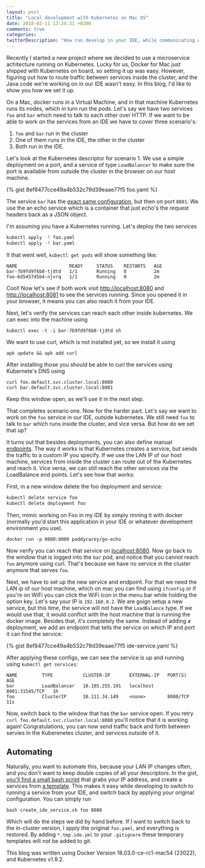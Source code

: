 ```yaml
---
layout: post
title: "Local development with Kubernetes on Mac OS"
date: 2018-03-11 13:24:31 +0200
comments: true
categories: 
twitterDescription: "How run develop in your IDE, while communicating with services in a local Kubernetes cluster"
---
```


Recently I started a new project where we decided to use a microservice achitecture
running on Kubernetes. Lucky for us, Docker for Mac just shipped with Kubernetes
on board, so setting it up was easy. However, figuring out how to route 
traffic between services inside the cluster, and the Java code we're working
on in our IDE wasn't easy. In this blog, I'd like to show you how we set it up.

<!--more-->

On a Mac, docker runs in a Virtual Machine, and in that machine Kubernetes
runs its nodes, which in turn run the pods. Let's say we have two services
`foo` and `bar` which need to talk to each other over HTTP. If we want to be able 
to work on the services from an IDE we have to cover three scenario's:

1. `foo` and `bar` run in the cluster
1. One of them runs in the IDE, the other in the cluster
1. Both run in the IDE.

Let's look at the Kubernetes descriptor for scenario 1. We use a simple 
deployment on a port, and a service of type `LoadBalancer` to make sure 
the port is available from outside the cluster in the browser on our host machine.

{% gist 8ef8477cce49a4b532c79d39eaae77f5 foo.yaml %}

The service `bar` has the [exact same configuration](https://gist.github.com/alexnederlof/8ef8477cce49a4b532c79d39eaae77f5#file-bar-yaml), 
but then on port `8081`. 
We use the an echo service which is a container that just echo's the request
headers back as a JSON object.

I'm assuming you have a Kubernetes running. Let's deploy the two services

```sh
kubectl apply -f foo.yaml
kubectl apply -f bar.yaml
```

It that went well, `kubectl get pods` will show something like:

```
NAME                   READY     STATUS    RESTARTS   AGE
bar-7b9fd9f6b8-tjdtd   1/1       Running   0          2m
foo-6d5457d5b4-njvrq   1/1       Running   0          2m
```

Cool! Now let's see if both work visit [http://localhost:8080](http://localhost:8080) 
and [http://localhost:8081](http://localhost:8081) to see the services running. Since
you opened it in your browser, it means you can also reach it from your IDE.

Next, let's verify the services can reach each other inside kubernetes. We 
can exec into the machine using 

    kubectl exec -t -i bar-7b9fd9f6b8-tjdtd sh
    
We want to use curl, which is not installed yet, so we install it using

    apk update && apk add curl
    
After installing those you should be able to curl the services using 
Kubernete's DNS using 

    curl foo.default.svc.cluster.local:8080
    curl bar.default.svc.cluster.local:8081
    
Keep this window open, as we'll use it in the next step.

That completes scenario one. Now for the harder part. Let's say we
want to work on the `foo` service in our IDE, outside kubernetes. 
We still need `foo` to talk to `bar` which runs inside the cluster,
 and vice versa. But how do we set that up?

It turns out that besides deployments, you can also define manual 
[endpoints](https://kubernetes.io/docs/concepts/services-networking/connect-applications-service/). 
The way it works is that Kubernetes creates a service, but sends the
traffic to a custom IP you specify. If we use the LAN IP of our host
machine, services from inside the cluster can route out of the Kubernetes
and reach it. Vice versa, we can still reach the other services via
the LoadBalance end points. Let's see how that works:

First, in a new window delete the foo deployment and service:

```sh
kubectl delete service foo
kubectl delete deployment foo
```

Then, mimic working on Foo in my IDE by simply rinning it with docker
(normally you'd start this application in your IDE or whatever development
environment you use).

    docker run -p 8080:8000 paddycarey/go-echo

Now verify you can reach that service on [localhost:8080](http://localhost:8080).
Now go back to the window that is logged into the `bar` pod, and notice that 
you cannot reach `foo` anymore using curl. That's because we have no service
in the cluster anymore that serves `foo`.

Next, we have to set up the new service and endpoint. For that we need the LAN ip of
our host machine, which on mac you can find using `ifconfig` or if you're
on WiFi you can click the WiFi icon in the menu bar while holding the option key.
Let's say your IP is `192.168.0.2`. We are goign setup a new service, but 
this time, the service will not have the `LoadBalance` type. If we would use that, it 
would conflict with the host machine that is running the docker image. Besides
that, it's completely the same. Instead of adding a deployment, we add an endpoint
that tells the service on which IP and port it can find the service:

{% gist 8ef8477cce49a4b532c79d39eaae77f5 ide-service.yaml %}

After applying these configs, we can see the service is up and running
using `kubectl get services`:

```
NAME         TYPE           CLUSTER-IP       EXTERNAL-IP   PORT(S)          AGE
bar          LoadBalancer   10.105.255.191   localhost     8081:31545/TCP   1h
foo          ClusterIP      10.111.34.149    <none>        8080/TCP         11s
```

Now, switch back to the window that has the `bar` service open. If you retry
`curl foo.default.svc.cluster.local:8080` you'll notice that it is working again! 
Congratulations, you can now send traffic back and forth between servies in
the Kuberenetes cluster, and services outside of it.

## Automating
Naturally, you want to automate this, because your LAN IP changes often, and
you don't want to keep double copies of all your descriptors. In the gist, 
[you'll find a small bash script](https://gist.github.com/alexnederlof/8ef8477cce49a4b532c79d39eaae77f5#file-create_ide_service-sh)
 that grabs your IP address, and create a services
from [a template](https://gist.github.com/alexnederlof/8ef8477cce49a4b532c79d39eaae77f5#file-ide-template-yaml). This makes it easy while developing to switch to running
a service from your IDE, and switch back by applying your original configuration.
You can simply run

    bash create_ide_service.sh foo 8080

Which will do the steps we did by hand before. If I want to switch back
to the in-cluster version, I apply the original `foo.yaml`, and everything
is restored. By adding `*.tmp.ide.yml` to your `.gitignore` these temporary
templates will not be added to git.

 This blog was written using Docker Version 18.03.0-ce-rc1-mac54 (23022),
 and Kubernetes v1.9.2.
